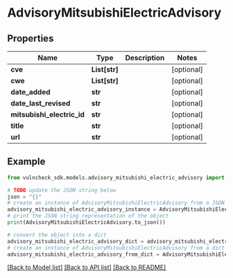 # AdvisoryMitsubishiElectricAdvisory


## Properties

Name | Type | Description | Notes
------------ | ------------- | ------------- | -------------
**cve** | **List[str]** |  | [optional] 
**cwe** | **List[str]** |  | [optional] 
**date_added** | **str** |  | [optional] 
**date_last_revised** | **str** |  | [optional] 
**mitsubishi_electric_id** | **str** |  | [optional] 
**title** | **str** |  | [optional] 
**url** | **str** |  | [optional] 

## Example

```python
from vulncheck_sdk.models.advisory_mitsubishi_electric_advisory import AdvisoryMitsubishiElectricAdvisory

# TODO update the JSON string below
json = "{}"
# create an instance of AdvisoryMitsubishiElectricAdvisory from a JSON string
advisory_mitsubishi_electric_advisory_instance = AdvisoryMitsubishiElectricAdvisory.from_json(json)
# print the JSON string representation of the object
print(AdvisoryMitsubishiElectricAdvisory.to_json())

# convert the object into a dict
advisory_mitsubishi_electric_advisory_dict = advisory_mitsubishi_electric_advisory_instance.to_dict()
# create an instance of AdvisoryMitsubishiElectricAdvisory from a dict
advisory_mitsubishi_electric_advisory_from_dict = AdvisoryMitsubishiElectricAdvisory.from_dict(advisory_mitsubishi_electric_advisory_dict)
```
[[Back to Model list]](../README.md#documentation-for-models) [[Back to API list]](../README.md#documentation-for-api-endpoints) [[Back to README]](../README.md)


